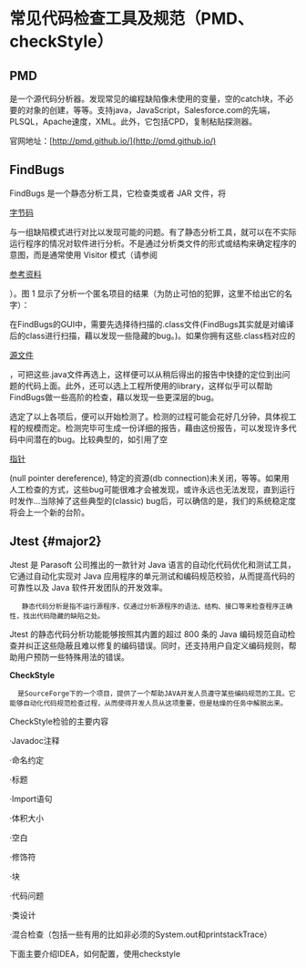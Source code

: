 # 常见代码检查工具及规范（PMD、checkStyle）

## PMD

是一个源代码分析器。发现常见的编程缺陷像未使用的变量，空的catch块，不必要的对象的创建，等等。支持java，JavaScript，Salesforce.com的先端，PLSQL，Apache速度，XML。此外，它包括CPD，复制粘贴探测器。

官网地址：[http://pmd.github.io/](http://pmd.github.io/)

## FindBugs

FindBugs 是一个静态分析工具，它检查类或者 JAR 文件，将

[字节码](http://baike.baidu.com/view/560330.htm)

与一组缺陷模式进行对比以发现可能的问题。有了静态分析工具，就可以在不实际运行程序的情况对软件进行分析。不是通过分析类文件的形式或结构来确定程序的意图，而是通常使用 Visitor 模式（请参阅

[参考资料](http://baike.baidu.com/view/1040352.htm)

）。图 1 显示了分析一个匿名项目的结果（为防止可怕的犯罪，这里不给出它的名字）：

在FindBugs的GUI中，需要先选择待扫描的.class文件\(FindBugs其实就是对编译后的class进行扫描，藉以发现一些隐藏的bug。\)。如果你拥有这些.class档对应的

[源文件](http://baike.baidu.com/view/385166.htm)

，可把这些.java文件再选上，这样便可以从稍后得出的报告中快捷的定位到出问题的代码上面。此外，还可以选上工程所使用的library，这样似乎可以帮助FindBugs做一些高阶的检查，藉以发现一些更深层的bug。

选定了以上各项后，便可以开始检测了。检测的过程可能会花好几分钟，具体视工程的规模而定。检测完毕可生成一份详细的报告，藉由这份报告，可以发现许多代码中间潜在的bug。比较典型的，如引用了空

[指针](http://baike.baidu.com/view/159417.htm)

\(null pointer dereference\), 特定的资源\(db connection\)未关闭，等等。如果用人工检查的方式，这些bug可能很难才会被发现，或许永远也无法发现，直到运行时发作…当除掉了这些典型的\(classic\) bug后，可以确信的是，我们的系统稳定度将会上一个新的台阶。

## Jtest {#major2}

Jtest 是 Parasoft 公司推出的一款针对 Java 语言的自动化代码优化和测试工具，它通过自动化实现对 Java 应用程序的单元测试和编码规范校验，从而提高代码的可靠性以及 Java 软件开发团队的开发效率。

```
   静态代码分析是指不运行源程序，仅通过分析源程序的语法、结构、接口等来检查程序正确性，找出代码隐藏的缺陷之处。
```

Jtest 的静态代码分析功能能够按照其内置的超过 800 条的 Java 编码规范自动检查并纠正这些隐蔽且难以修复的编码错误。同时，还支持用户自定义编码规则，帮助用户预防一些特殊用法的错误。

**CheckStyle**

```
  是SourceForge下的一个项目，提供了一个帮助JAVA开发人员遵守某些编码规范的工具。它能够自动化代码规范检查过程，从而使得开发人员从这项重要，但是枯燥的任务中解脱出来。
```

CheckStyle检验的主要内容

·Javadoc注释

·命名约定

·标题

·Import语句

·体积大小

·空白

·修饰符

·块

·代码问题

·类设计

·混合检查（包括一些有用的比如非必须的System.out和printstackTrace）

下面主要介绍IDEA，如何配置，使用checkstyle

